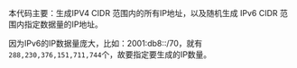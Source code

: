 本代码主要：生成IPV4 CIDR 范围内的所有IP地址，以及随机生成 IPv6 CIDR 范围内指定数据量的IP地址。

因为IPv6的IP数据量庞大，比如：2001:db8::/70，就有`288,230,376,151,711,744`个，故要指定要生成的IP数量。

